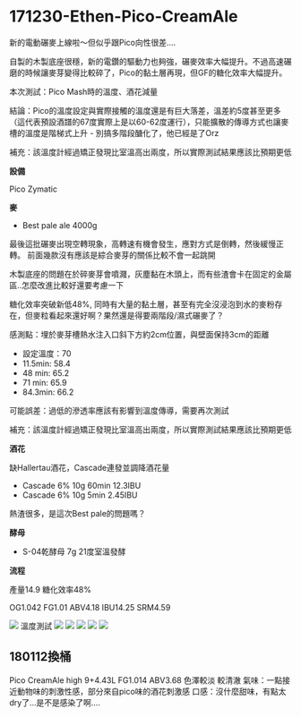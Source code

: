 # 171230-Ethen-Pico-CreamAle

新的電動碾麥上線啦～但似乎跟Pico向性很差....

自製的木製底座很穩，新的電鑽的驅動力也夠強，碾麥效率大幅提升。不過高速碾磨的時候讓麥芽變得比較碎了，Pico的黏土層再現，但GF的糖化效率大幅提升。

本次測試：Pico Mash時的溫度、酒花減量

結論：Pico的溫度設定與實際接觸的溫度還是有巨大落差，溫差約5度甚至更多（這代表預設酒譜的67度實際上是以60-62度運行），只能擴散的傳導方式也讓麥槽的溫度是階梯式上升 - 別搞多階段醣化了，他已經是了Orz

補充：該溫度計經過矯正發現比室溫高出兩度，所以實際測試結果應該比預期更低

**設備**

Pico Zymatic

**麥**

* Best pale ale 4000g

最後這批碾麥出現空轉現象，高轉速有機會發生，應對方式是倒轉，然後緩慢正轉。
前面幾款沒有應該是綜合麥芽的關係比較不會一起跳開

木製底座的問題在於碎麥芽會噴濺，灰塵黏在木頭上，而有些渣會卡在固定的金屬區..怎麼改進比較好還要考慮一下

糖化效率突破新低48%, 同時有大量的黏土層，甚至有完全沒浸泡到水的麥粉存在，但麥粒看起來還好啊？果然還是得要兩階段/濕式碾麥了？

感測點：埋於麥芽槽熱水注入口斜下方約2cm位置，與壁面保持3cm的距離

* 設定溫度：70
* 11.5min: 58.4
* 48  min: 65.2
* 71  min: 65.9
* 84.3min: 66.2

可能誤差：過低的滲透率應該有影響到溫度傳導，需要再次測試

補充：該溫度計經過矯正發現比室溫高出兩度，所以實際測試結果應該比預期更低

**酒花**

缺Hallertau酒花，Cascade連發並調降酒花量

* Cascade 6% 10g 60min 12.3IBU
* Cascade 6% 10g 5min 2.45IBU

熱渣很多，是這次Best pale的問題嗎？

**酵母**

* S-04乾酵母 7g 21度室溫發酵

**流程**

產量14.9 糖化效率48%

OG1.042 FG1.01 ABV4.18 IBU14.25 SRM4.59 

![](../img/test89.png)
溫度測試
![](../img/test94.png)
![](../img/test90.png)
![](../img/test91.png)
![](../img/test92.png)
![](../img/test93.png)

## 180112換桶

Pico CreamAle high 9+4.43L FG1.014 ABV3.68 色澤較淡 較清澈 氣味：一點接近動物味的刺激性感，部分來自pico味的酒花刺激感 口感：沒什麼甜味，有點太dry了...是不是感染了啊....